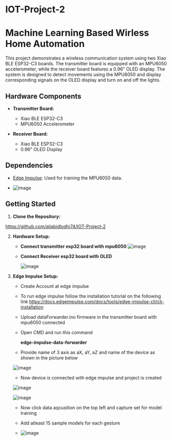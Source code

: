 # IOT-Project-2
# Machine Learning Based Wirless Home Automation

This project demonstrates a wireless communication system using two Xiao BLE ESP32-C3 boards. The transmitter board is equipped with an MPU6050 accelerometer, while the receiver board features a 0.96" OLED display. The system is designed to detect movements using the MPU6050 and display corresponding signals on the OLED display and turn on and off the lights.

## Hardware Components

- **Transmitter Board:**
  - Xiao BLE ESP32-C3
  - MPU6050 Accelerometer

- **Receiver Board:**
  - Xiao BLE ESP32-C3
  - 0.96" OLED Display

## Dependencies

- [Edge Impulse](https://www.edgeimpulse.com/): Used for training the MPU6050 data.

- ![image](https://github.com/aliabidlodhi74/IOT-Project-2/assets/83972129/6b46aa26-4a01-46ad-8d11-eeb2181d55a4)


## Getting Started

1. **Clone the Repository:**
   
https://github.com/aliabidlodhi74/IOT-Project-2

2. **Hardware Setup:**
   
   - **Connect transmitter esp32 board with mpu6050**
     ![image](https://github.com/aliabidlodhi74/IOT-Project-2/assets/83972129/08c7ec3c-fb3e-4739-b31b-32b653e0d787)


   - **Connect Receiver esp32 board with OLED**
   
     ![image](https://github.com/aliabidlodhi74/IOT-Project-2/assets/83972129/251678a5-dd16-4be0-9a75-de70e1ba2914)


3. **Edge Impulse Setup:**

   - Create Account at edge impulse
   - To run edge impulse follow the installation tutorial on the following link
     https://docs.edgeimpulse.com/docs/tools/edge-impulse-cli/cli-installation
   - Upload dataForwarder.ino firmware in the transmitter board with mpu6050 connected
   - Open CMD and run this command
     
      **edge-impulse-data-forwarder**

     
   - Provide name of 3 axis as aX, aY, aZ and name of the device as shown in the picture below
     
   ![image](https://github.com/aliabidlodhi74/IOT-Project-2/assets/83972129/41be1e86-7e96-4310-a0d6-1b9805dc751b)


    - Now device is connected with edge impulse and project is created

   ![image](https://github.com/aliabidlodhi74/IOT-Project-2/assets/83972129/b1eccd64-10da-407f-94d9-88747f0b67dc)

   ![image](https://github.com/aliabidlodhi74/IOT-Project-2/assets/83972129/b2af4f9a-a3fc-4d9f-9409-d729b786de34)


   - Now click data aqcusition on the top left and capture set for model training
   - Add atleast 15 sample models for each gesture
  
   - ![image](https://github.com/aliabidlodhi74/IOT-Project-2/assets/83972129/6f5dbd1c-7ad7-42b8-b7a9-0b2e90683bcf)

